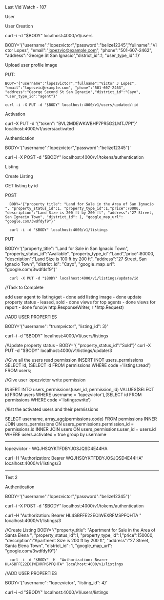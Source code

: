 Last Vid Watch - 107

User



User Creation

curl -i -d "\$BODY" localhost:4000/v1/users

BODY='{"username":"lopezvictor","password":"belize12345","fullname":"Victor Lopez", "email":"lopezvic@example.com", "phone":"501-607-2462", "address":"George St San Ignacio","district_id":1, "user_type_id":1}'

Upload user profile image

PUT:

    BODY='{"username":"lopezvictor","fullname":"Victor J Lopez", "email":"lopezvic@example.com", "phone":"501-607-2463", "address":"George Second St San Ignacio","district_id":"Cayo", "user_type_id":"agent"}'

    curl -i -X PUT -d "$BODY" localhost:4000/v1/users/updated/:id

Activation

curl -X PUT -d '{"token": "BVL2MDEWKWBHP7PR5G2LMTJ7PI"}' localhost:4000/v1/users/activated

Authentication

BODY='{"username":"lopezvictor","password":"belize12345"}'

curl -i -X POST -d "$BODY" localhost:4000/v1/tokens/authentication

Listing

Create Listing

GET listing by id

POST

      BODY='{"property_title": "Land for Sale in the Area of San Ignacio ", "property_status_id":1, "property_type_id":1,"price":70000, "description":"Land Size is 200 ft by 200 ft", "address":"27 Street, San Ignacio Town", "district_id": 1, "google_map_url": "google.com/3wdfdyf9"}'

      curl -i -d "$BODY" localhost:4000/v1/listings

PUT

BODY='{"property_title": "Land for Sale in San Ignacio Town", "property_status_id":"Available", "property_type_id":"Land","price":80000, "description":"Land Size is 100 ft by 200 ft", "address":"27 Street, San Ignacio Town", "district_id": "Cayo", "google_map_url": "google.com/3wdfdsf9"}'

      curl -X PUT -d "$BODY" localhost:4000/v1/listings/update/id

//Task to Complete

add user agent to listing/get - done
add listing image - done
update property status - leased, sold - done
views for top agents - done
views for report - done
func(w http.ResponseWriter, r *http.Request)

//ADD USER PROPERTIES

BODY='{"username": "trumpvictor", "listing_id": 3}'

curl -i -d "$BODY" localhost:4000/v1/users/listings


//Update property status -
BODY='{ "property_status_id":"Sold"}'
curl -X PUT -d "$BODY" localhost:4000/v1/listings/update/3


//Give all the users read permission
INSERT INOT users_permissions
SELECT id, (SELECT id FROM permissions WHERE code ='listings:read') FROM users;

//Give user lopezvictor write permission

INSERT INTO users_permissions(user_id, permission_id)
VALUES(SELECT id FROM users WHERE username = 'lopezvictor'),(SELECT id FROM permissions WHERE code ='listings:write')

//list the activated users and their permissions

SELECT username, array_agg(permissions.code) FROM permissions INNER JOIN users_permissions 
ON users_permissions.permission_id = permissions.id
INNER JOIN users
ON users_permissions.user_id = users.id
WHERE users.activated = true
group by username


----
lopezvictor - WQJHSQYKTFDBYJOSJQSD4E44HA

curl -H "Authorization: Bearer WQJHSQYKTFDBYJOSJQSD4E44HA" localhost:4000/v1/listings/3

-------------------
Test 2

Authentication

BODY='{"username":"lopezvictor","password":"belize12345"}'

curl -i -X POST -d "$BODY" localhost:4000/v1/tokens/authentication


curl -H "Authorization: Bearer HL4SBFFE22EOIWEXRFMSPFQHTA " localhost:4000/v1/listings/3



//Create Listing
BODY='{"property_title": "Apartment for Sale in the Area of Santa Elena ", "property_status_id":1, "property_type_id":1,"price":150000, "description":"Apartment Size is 200 ft by 200 ft", "address":"27 Street, Santa Elena Town", "district_id": 1, "google_map_url": "google.com/3wdfdyf9"}'

      curl -i -d "$BODY" -H  "Authorization: Bearer HL4SBFFE22EOIWEXRFMSPFQHTA" localhost:4000/v1/listings



//ADD USER PROPERTIES

BODY='{"username": "lopezvictor", "listing_id": 4}'

curl -i -d "$BODY" localhost:4000/v1/users/listings